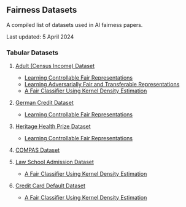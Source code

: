 ## Fairness Datasets

A compiled list of datasets used in AI fairness papers.

Last updated: 5 April 2024

### Tabular Datasets

1. [Adult (Census Income) Dataset](https://archive.ics.uci.edu/dataset/2/adult)
    - [Learning Controllable Fair Representations](https://github.com/ermongroup/lag-fairness/tree/master)
    - [Learning Adversarially Fair and Transferable Representations](https://github.com/VectorInstitute/laftr)
    - [A Fair Classifier Using Kernel Density Estimation](https://proceedings.neurips.cc/paper_files/paper/2020/file/ac3870fcad1cfc367825cda0101eee62-Supplemental.zip)

2. [German Credit Dataset](https://archive.ics.uci.edu/dataset/144/statlog+german+credit+data)
    - [Learning Controllable Fair Representations](https://github.com/ermongroup/lag-fairness/tree/master)

3. [Heritage Health Prize Dataset](https://www.kaggle.com/c/hhp)
    - [Learning Controllable Fair Representations](https://github.com/ermongroup/lag-fairness/tree/master)

4. [COMPAS Dataset](https://github.com/propublica/compas-analysis/)

5. [Law School Admission Dataset](https://www.kaggle.com/datasets/danofer/law-school-admissions-bar-passage)
    - [A Fair Classifier Using Kernel Density Estimation](https://proceedings.neurips.cc/paper_files/paper/2020/file/ac3870fcad1cfc367825cda0101eee62-Supplemental.zip)

6. [Credit Card Default Dataset](https://archive.ics.uci.edu/dataset/350/default+of+credit+card+clients)
    - [A Fair Classifier Using Kernel Density Estimation](https://proceedings.neurips.cc/paper_files/paper/2020/file/ac3870fcad1cfc367825cda0101eee62-Supplemental.zip)

